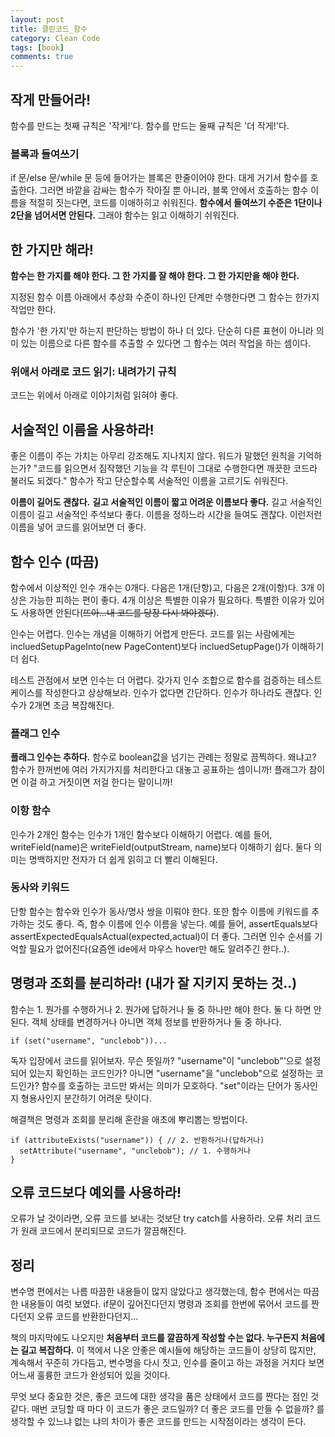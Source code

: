 ```yaml
---
layout: post
title: 클린코드_함수
category: Clean Code
tags: [book]
comments: true 
--- 
```


## 작게 만들어라!
함수를 만드는 첫째 규칙은 '작게!'다. 함수를 만드는 둘째 규칙은 '더 작게!'다.

### 블록과 들여쓰기
if 문/else 문/while 문 등에 들어가는 블록은 한줄이어야 한다. 대게 거기서 함수를 호출한다. 그러면 바깥을 감싸는 함수가 작아질 뿐 아니라, 블록 안에서 호출하는 함수 이름을 적절히 짓는다면, 코드를 이애하히고 쉬워진다. **함수에서 들여쓰기 수준은 1단이나 2단을 넘어서면 안된다.** 그래야 함수는 읽고 이해하기 쉬워진다.

## 한 가지만 해라!
**함수는 한 가지를 해야 한다. 그 한 가지를 잘 해야 한다. 그 한 가지만을 해야 한다.**

지정된 함수 이름 아래에서 추상화 수준이 하나인 단계만 수행한다면 그 함수는 한가지 작업만 한다.

함수가 '한 가지'만 하는지 판단하는 방법이 하나 더 있다. 단순히 다른 표현이 아니라 의미 있는 이름으로 다른 함수를 추출할 수 있다면 그 함수는 여러 작업을 하는 셈이다.

### 위애서 아래로 코드 읽기: 내려가기 규칙
코드는 위에서 아래로 이야기처럼 읽혀야 좋다.

## 서술적인 이름을 사용하라!
좋은 이름이 주는 가치는 아무리 강조해도 지나치지 않다. 워드가 말했던 원칙을 기억하는가? "코드를 읽으면서 짐작했던 기능을 각 루틴이 그대로 수행한다면 깨끗한 코드라 불러도 되겠다." 함수가 작고 단순할수록 서술적인 이름을 고르기도 쉬워진다.

**이름이 길어도 괜찮다.** **길고 서술적인 이름이 짧고 어려운 이름보다 좋다.** 길고 서술적인 이름이 길고 서술적인 주석보다 좋다. 이름을 정하느라 시간을 들여도 괜찮다. 이런저런 이름을 넣어 코드를 읽어보면 더 좋다.

## 함수 인수 (따끔)
함수에서 이상적인 인수 개수는 0개다. 다음은 1개(단항)고, 다음은 2개(이항)다. 3개 이상은 가능한 피하는 편이 좋다. 4개 이상은 특별한 이유가 필요하다. 특별한 이유가 있어도 사용하면 안된다(~~뜨아...내 코드를 당장 다시 봐야겠다~~).

인수는 어렵다. 인수는 개념을 이해하기 어렵게 만든다. 코드를 읽는 사람에게는 incluedSetupPageInto(new PageContent)보다 incluedSetupPage()가 이해하기 더 쉽다.

테스트 관점에서 보면 인수는 더 어렵다. 갖가지 인수 조합으로 함수를 검증하는 테스트 케이스를 작성한다고 상상해보라. 인수가 없다면 간단하다. 인수가 하나라도 괜찮다. 인수가 2개면 조금 복잡해진다.

### 플래그 인수
**플래그 인수는 추하다.** 함수로 boolean값을 넘기는 관례는 정말로 끔찍하다. 왜냐고? 함수가 한꺼번에 여러 가지가지를 처리한다고 대놓고 공표하는 셈이니까! 플래그가 참이면 이걸 하고 거짓이면 저걸 한다는 말이니까!

### 이항 함수
인수가 2개인 함수는 인수가 1개인 함수보다 이해하기 어렵다. 예를 들어, writeField(name)은 writeField(outputStream, name)보다 이해하기 쉽다. 둘다 의미는 명백하지만 전자가 더 쉽게 읽히고 더 빨리 이해된다.

### 동사와 키워드
단항 함수는 함수와 인수가 동사/명사 쌍을 이뤄야 한다. 또한 함수 이름에 키워드를 추가하는 것도 좋다. 즉, 함수 이름에 인수 이름을 넣는다. 예를 들어, assertEquals보다 assertExpectedEqualsActual(expected,actual)이 더 좋다. 그러면 인수 순서를 기억할 필요가 없어진다(요즘엔 ide에서 마우스 hover만 해도 알려주긴 한다..).

## 명령과 조회를 분리하라! (내가 잘 지키지 못하는 것..)
함수는 1. 뭔가를 수행하거나 2. 뭔가에 답하거나 둘 중 하나만 해야 한다. 둘 다 하면 안된다. 객체 상태를 변경하거나 아니면 객체 정보를 반환하거나 둘 중 하나다.
```
if (set("username", "unclebob"))...
```
독자 입장에서 코드를 읽어보자. 무슨 뜻일까? "username"이 "unclebob"'으로 설정되어 있는지 확인하는 코드인가? 아니면 "username"을 "unclebob"으로 설정하는 코드인가? 함수를 호출하는 코드만 봐서는 의미가 모호하다. "set"이라는 단어가 동사인지 형용사인지 분간하기 어려운 탓이다.

해결책은 명령과 조회를 분리해 혼란을 애초에 뿌리뽑는 방법이다.
```
if (attributeExists("username")) { // 2. 반환하거나(답하거나)
  setAttribute("username", "unclebob"); // 1. 수행하거나
}
```

## 오류 코드보다 예외를 사용하라!
오류가 날 것이라면, 오류 코드를 보내는 것보단 try catch를 사용하라. 오류 처리 코드가 원래 코드에서 분리되므로 코드가 깔끔해진다.

## 정리
변수명 편에서는 나름 따끔한 내용들이 많지 않았다고 생각했는데, 함수 편에서는 따끔한 내용들이 여럿 보였다. if문이 깊어진다던지 명령과 조회를 한번에 묶어서 코드를 짠다던지 오류 코드를 반환한다던지...

책의 마지막에도 나오지만 **처음부터 코드를 깔끔하게 작성할 수는 없다. 누구든지 처음에는 길고 복잡하다.** 이 책에서 나온 안좋은 예시들에 해당하는 코드들이 상당히 많지만, 계속해서 꾸준히 가다듬고, 변수명을 다시 짓고, 인수를 줄이고 하는 과정을 거치다 보면 어느새 훌륭한 코드가 완성되어 있을 것이다. 

무엇 보다 중요한 것은, 좋은 코드에 대한 생각을 품은 상태에서 코드를 짠다는 점인 것 같다. 매번 코딩할 때 마다 이 코드가 좋은 코드일까? 더 좋은 코드를 만들 수 없을까? 를 생각할 수 있느냐 없는 냐의 차이가 좋은 코드를 만드는 시작점이라는 생각이 든다.